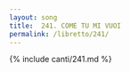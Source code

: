 ```yaml
---
layout: song
title:  241. COME TU MI VUOI
permalink: /libretto/241/
---
```

{% include canti/241.md %}   